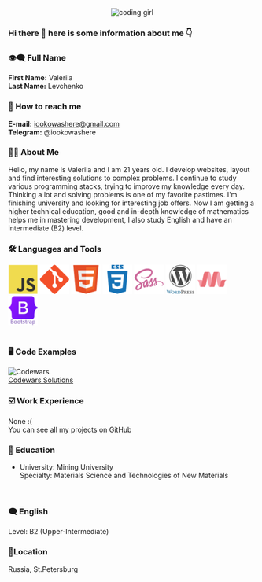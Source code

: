 <div align="center">
  <img src="https://media.giphy.com/media/v1.Y2lkPTc5MGI3NjExZnJkaXZzbm1nMm5nY29ieGoydHk2cDRsYWUzdmY0cmR4NXpqcXF5YiZlcD12MV9pbnRlcm5hbF9naWZfYnlfaWQmY3Q9cw/VPnfM9bmR0ZaQo3qtK/giphy.gif" alt="coding girl" width="170" height="170">
</div>

### Hi there 👋 here is some information about me 👇 <br>

### 👁️‍🗨️ Full Name <br>
**First Name:** Valeriia <br>
**Last Name:** Levchenko <br>

### 📩 How to reach me <br>
**E-mail:** iookowashere@gmail.com <br>
**Telegram:** @iookowashere <br>
### 🙋‍♀️ About Me <br>
Hello, my name is Valeriia and I am 21 years old. I develop websites, layout and find interesting solutions to complex problems. I continue to study various programming stacks, trying to improve my knowledge every day. Thinking a lot and solving problems is one of my favorite pastimes. I'm finishing university and looking for interesting job offers.
  Now I am getting a higher technical education, good and in-depth knowledge of mathematics helps me in mastering development, I also study English and have an intermediate (B2) level. <br>
### 🛠️ Languages and Tools <br>
<div>
<img src="https://github.com/devicons/devicon/blob/master/icons/javascript/javascript-original.svg" title="JavaScript" alt="JavaScript" width="60" height="60">
<img src="https://github.com/devicons/devicon/blob/master/icons/git/git-original.svg" title="Git" alt="Git" width="60" height="60">
<img src="https://github.com/devicons/devicon/blob/master/icons/html5/html5-original.svg" title="HTML5" alt="HTML" width="60" height="60">
<img src="https://github.com/devicons/devicon/blob/master/icons/css3/css3-plain-wordmark.svg"  title="CSS3" alt="CSS" width="60" height="60">
<img src="https://github.com/devicons/devicon/blob/master/icons/sass/sass-original.svg" title="SASS" alt="SASS" width="60" height="60">
<img src="https://github.com/devicons/devicon/blob/master/icons/wordpress/wordpress-original.svg" title="WordPress" alt="Wordpress" width="60" height="60">
<img src="https://github.com/devicons/devicon/blob/master/icons/materializecss/materializecss-original.svg" title="MaterializeCSS" alt="MaterializeCSS" width="60" height="60">
<img src="https://github.com/devicons/devicon/blob/master/icons/bootstrap/bootstrap-original-wordmark.svg" title="Bootstrap" alt="Bootstrap" width="60" height="60">
</div>
<br>

### 🖥️ Code Examples
![Codewars](https://www.codewars.com/users/iooko/badges/large?theme=light) <br>
<a href="https://www.codewars.com/users/iooko/completed_solutions">Codewars Solutions</a> <br>

### ☑️ Work Experience 
None :( <br>
You can see all my projects on GitHub
<br>
### 🍎 Education 
<ul>
   <li>University: Mining University <br>
   Specialty: Materials Science and Technologies of New Materials
   </li>
</ul>
<br>

### &#128488; English
Level: B2 (Upper-Intermediate) 
### 📍Location
Russia, St.Petersburg
<!--
**iooko/iooko** is a ✨ _special_ ✨ repository because its `README.md` (this file) appears on your GitHub profile.

Here are some ideas to get you started:

- 🔭 I’m currently working on ...
- 🌱 I’m currently learning ...
- 👯 I’m looking to collaborate on ...
- 🤔 I’m looking for help with ...
- 💬 Ask me about ...
- 📫 How to reach me: ...
- 😄 Pronouns: ...
- ⚡ Fun fact: ...
-->
